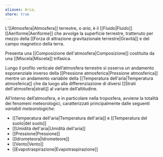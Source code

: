 ```yaml
---
aliases: Aria,
share: true
---
```

L’[[Atmosfera|Atmosfera]] terrestre, o *aria*, è il [[Fluido|Fluido]] [[Aeriforme|Aeriforme]] che avvolge la superficie terrestre, trattenuto per mezzo della [[Forza di attrazione gravitazionale terrestre|Gravità]] e del campo magnetico della terra.

Presenta una [[Composizione dell'atmosfera|Composizione]] costituita da una [[Miscela|Miscela]] trifasica.

Lungo il profilo verticale dell’atmosfera terrestre si osserva un andamento esponenziale inverso della [[Pressione atmosferica|Pressione atmosferica]] mentre un andamento variabile della [[Temperatura dell'aria|Temperatura atmosferica]] che da luogo alla differenziazione di diversi [[Strati dell'atmosfera|strati]] al variare dell’altitudine.

All’interno dell’atmosfera, e in particolare nella troposfera, avviene la totalità dei fenomeni meteorologici, caratterizzati principalmente dalle seguenti *variabili meteorologiche*:
- [[Temperatura dell'aria|Temperatura dell'aria]] e [[Temperatura del suolo|del suolo]]
- [[Umidità dell'aria|Umidità dell'aria]]
- [[Pressione|Pressione]]
- [[Idrometeora|Idrometeore]]
- [[Vento|Vento]]
- [[Evapotraspirazione|Evapotraspirazione]]